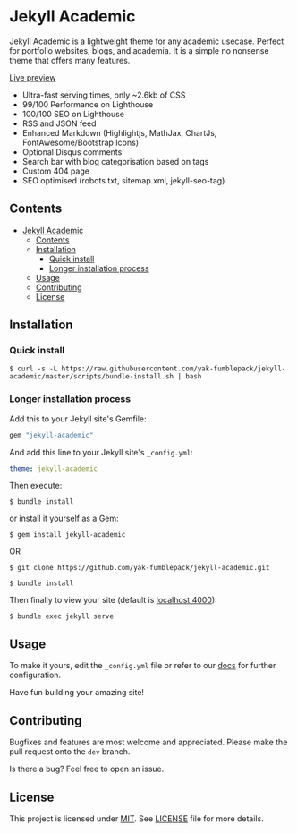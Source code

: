 # Jekyll Academic

Jekyll Academic is a lightweight theme for any academic usecase. Perfect for portfolio websites, blogs, and academia. It is a simple no nonsense theme that offers many features.

[Live preview](https://jekyll-academic.netlify.app)

- Ultra-fast serving times, only ~2.6kb of CSS
- 99/100 Performance on Lighthouse
- 100/100 SEO on Lighthouse
- RSS and JSON feed
- Enhanced Markdown (Highlightjs, MathJax, ChartJs, FontAwesome/Bootstrap Icons)
- Optional Disqus comments
- Search bar with blog categorisation based on tags
- Custom 404 page
- SEO optimised (robots.txt, sitemap.xml, jekyll-seo-tag)

## Contents
- [Jekyll Academic](#jekyll-academic)
  - [Contents](#contents)
  - [Installation](#installation)
    - [Quick install](#quick-install)
    - [Longer installation process](#longer-installation-process)
  - [Usage](#usage)
  - [Contributing](#contributing)
  - [License](#license)

## Installation

### Quick install

```shell
$ curl -s -L https://raw.githubusercontent.com/yak-fumblepack/jekyll-academic/master/scripts/bundle-install.sh | bash
```

### Longer installation process

Add this to your Jekyll site's Gemfile:

```ruby
gem "jekyll-academic"
```

And add this line to your Jekyll site's `_config.yml`:

```yaml
theme: jekyll-academic
```

Then execute:

```shell
$ bundle install
```

or install it yourself as a Gem:

```shell
$ gem install jekyll-academic
```

OR 

```shell
$ git clone https://github.com/yak-fumblepack/jekyll-academic.git
```

```shell
$ bundle install
```

Then finally to view your site (default is [localhost:4000]()):

```shell
$ bundle exec jekyll serve
```

## Usage

To make it yours, edit the `_config.yml` file or refer to our [docs](https://jekyll-academic.netlify.app/docs) for further configuration.

Have fun building your amazing site!

## Contributing

Bugfixes and features are most welcome and appreciated. Please make the pull request onto the `dev` branch.

Is there a bug? Feel free to open an issue.

## License

This project is licensed under [MIT](https://opensource.org/licenses/MIT). See [LICENSE](https://github.com/yak-fumblepack/jekyll-academic/blob/master/LICENSE.txt) file for more details.